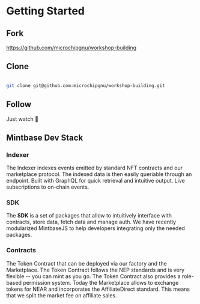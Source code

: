 # Getting Started

## Fork 

https://github.com/microchipgnu/workshop-building


## Clone 

```sh

git clone git@github.com:microchipgnu/workshop-building.git

```

## Follow 

Just watch 🤩

## Mintbase Dev Stack

### Indexer

The Indexer indexes events emitted by standard NFT contracts and our marketplace protocol. The indexed data is then easily queriable through an endpoint. Built with GraphQL for quick retrieval and intuitive output. Live subscriptions to on-chain events.


### SDK

The **SDK** is a set of packages that allow to intuitively interface with contracts, store data, fetch data and manage auth. We have recently modularized MintbaseJS to help developers integrating only the needed packages.


### Contracts

The Token Contract that can be deployed via our factory and the Marketplace. The Token Contract follows the NEP standards and is very flexible -- you can mint as you go. The Token Contract also provides a role-based permission system. Today the Marketplace allows to exchange tokens for NEAR and incorporates the AffiliateDirect standard. This means that we split the market fee on affiliate sales.